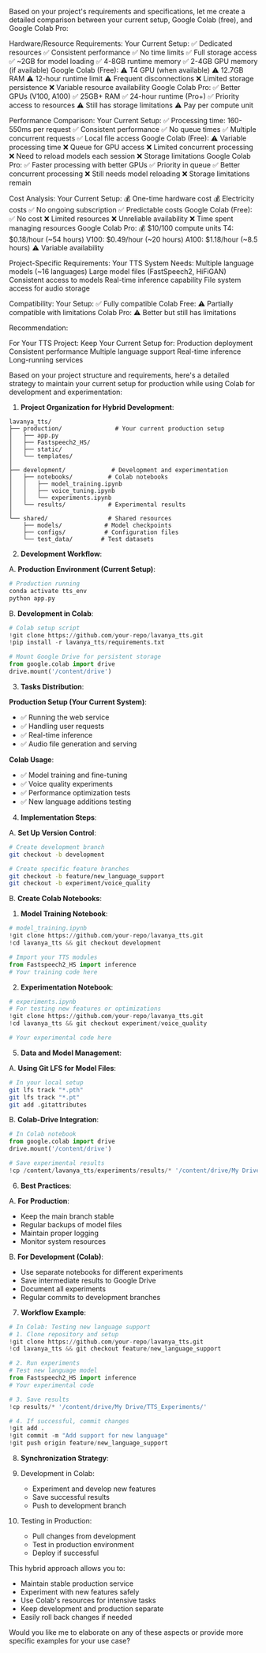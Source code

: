 Based on your project's requirements and specifications, let me create a detailed comparison between your current setup, Google Colab (free), and Google Colab Pro:


Hardware/Resource Requirements:
Your Current Setup:
✅ Dedicated resources
✅ Consistent performance
✅ No time limits
✅ Full storage access
✅ ~2GB for model loading
✅ 4-8GB runtime memory
✅ 2-4GB GPU memory (if available)
Google Colab (Free):
⚠️ T4 GPU (when available)
⚠️ 12.7GB RAM
⚠️ 12-hour runtime limit
⚠️ Frequent disconnections
❌ Limited storage persistence
❌ Variable resource availability
Google Colab Pro:
✅ Better GPUs (V100, A100)
✅ 25GB+ RAM
✅ 24-hour runtime (Pro+)
✅ Priority access to resources
⚠️ Still has storage limitations
⚠️ Pay per compute unit



Performance Comparison:
Your Current Setup:
✅ Processing time: 160-550ms per request
✅ Consistent performance
✅ No queue times
✅ Multiple concurrent requests
✅ Local file access
Google Colab (Free):
⚠️ Variable processing time
❌ Queue for GPU access
❌ Limited concurrent processing
❌ Need to reload models each session
❌ Storage limitations
Google Colab Pro:
✅ Faster processing with better GPUs
✅ Priority in queue
✅ Better concurrent processing
❌ Still needs model reloading
❌ Storage limitations remain



Cost Analysis:
Your Current Setup:
💰 One-time hardware cost
💰 Electricity costs
✅ No ongoing subscription
✅ Predictable costs
Google Colab (Free):
✅ No cost
❌ Limited resources
❌ Unreliable availability
❌ Time spent managing resources
Google Colab Pro:
💰 $10/100 compute units
T4: $0.18/hour (~54 hours)
V100: $0.49/hour (~20 hours)
A100: $1.18/hour (~8.5 hours)
⚠️ Variable availability


Project-Specific Requirements:
Your TTS System Needs:
Multiple language models (~16 languages)
Large model files (FastSpeech2, HiFiGAN)
Consistent access to models
Real-time inference capability
File system access for audio storage


Compatibility:
Your Setup: ✅ Fully compatible
Colab Free: ⚠️ Partially compatible with limitations
Colab Pro: ⚠️ Better but still has limitations


Recommendation:


For Your TTS Project:
Keep Your Current Setup for:
Production deployment
Consistent performance
Multiple language support
Real-time inference
Long-running services


Based on your project structure and requirements, here's a detailed strategy to maintain your current setup for production while using Colab for development and experimentation:

1. **Project Organization for Hybrid Development**:

```
lavanya_tts/
├── production/               # Your current production setup
│   ├── app.py
│   ├── Fastspeech2_HS/
│   ├── static/
│   └── templates/
│
├── development/             # Development and experimentation
│   ├── notebooks/          # Colab notebooks
│   │   ├── model_training.ipynb
│   │   ├── voice_tuning.ipynb
│   │   └── experiments.ipynb
│   └── results/            # Experimental results
│
└── shared/                 # Shared resources
    ├── models/            # Model checkpoints
    ├── configs/           # Configuration files
    └── test_data/        # Test datasets
```

2. **Development Workflow**:

A. **Production Environment (Current Setup)**:
```bash
# Production running
conda activate tts_env
python app.py
```

B. **Development in Colab**:
```python
# Colab setup script
!git clone https://github.com/your-repo/lavanya_tts.git
!pip install -r lavanya_tts/requirements.txt

# Mount Google Drive for persistent storage
from google.colab import drive
drive.mount('/content/drive')
```

3. **Tasks Distribution**:

**Production Setup (Your Current System)**:
- ✅ Running the web service
- ✅ Handling user requests
- ✅ Real-time inference
- ✅ Audio file generation and serving

**Colab Usage**:
- ✅ Model training and fine-tuning
- ✅ Voice quality experiments
- ✅ Performance optimization tests
- ✅ New language additions testing

4. **Implementation Steps**:

A. **Set Up Version Control**:
```bash
# Create development branch
git checkout -b development

# Create specific feature branches
git checkout -b feature/new_language_support
git checkout -b experiment/voice_quality
```

B. **Create Colab Notebooks**:

1. **Model Training Notebook**:
```python
# model_training.ipynb
!git clone https://github.com/your-repo/lavanya_tts.git
!cd lavanya_tts && git checkout development

# Import your TTS modules
from Fastspeech2_HS import inference
# Your training code here
```

2. **Experimentation Notebook**:
```python
# experiments.ipynb
# For testing new features or optimizations
!git clone https://github.com/your-repo/lavanya_tts.git
!cd lavanya_tts && git checkout experiment/voice_quality

# Your experimental code here
```

5. **Data and Model Management**:

A. **Using Git LFS for Model Files**:
```bash
# In your local setup
git lfs track "*.pth"
git lfs track "*.pt"
git add .gitattributes
```

B. **Colab-Drive Integration**:
```python
# In Colab notebook
from google.colab import drive
drive.mount('/content/drive')

# Save experimental results
!cp /content/lavanya_tts/experiments/results/* '/content/drive/My Drive/TTS_Experiments/'
```

6. **Best Practices**:

A. **For Production**:
- Keep the main branch stable
- Regular backups of model files
- Maintain proper logging
- Monitor system resources

B. **For Development (Colab)**:
- Use separate notebooks for different experiments
- Save intermediate results to Google Drive
- Document all experiments
- Regular commits to development branches

7. **Workflow Example**:

```python
# In Colab: Testing new language support
# 1. Clone repository and setup
!git clone https://github.com/your-repo/lavanya_tts.git
!cd lavanya_tts && git checkout feature/new_language_support

# 2. Run experiments
# Test new language model
from Fastspeech2_HS import inference
# Your experimental code

# 3. Save results
!cp results/* '/content/drive/My Drive/TTS_Experiments/'

# 4. If successful, commit changes
!git add .
!git commit -m "Add support for new language"
!git push origin feature/new_language_support
```

8. **Synchronization Strategy**:

1. Development in Colab:
   - Experiment and develop new features
   - Save successful results
   - Push to development branch

2. Testing in Production:
   - Pull changes from development
   - Test in production environment
   - Deploy if successful

This hybrid approach allows you to:
- Maintain stable production service
- Experiment with new features safely
- Use Colab's resources for intensive tasks
- Keep development and production separate
- Easily roll back changes if needed

Would you like me to elaborate on any of these aspects or provide more specific examples for your use case?